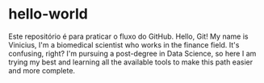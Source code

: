 # hello-world
Este repositório é para praticar o fluxo do GitHub.
Hello, Git!
My name is Vinicius, I'm a biomedical scientist who works in the finance field. It's confusing, right? I'm pursuing a post-degree in Data Science, so here I am trying my best and learning all the available tools to make this path easier and more complete. 
